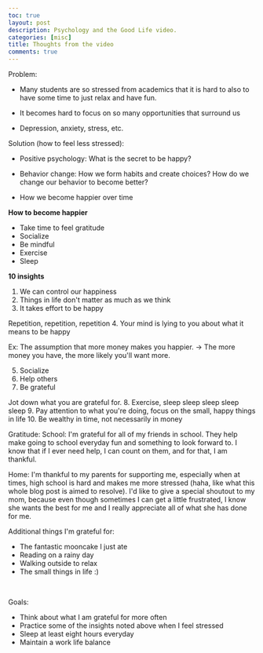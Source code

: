 ```yaml
---
toc: true
layout: post
description: Psychology and the Good Life video.
categories: [misc]
title: Thoughts from the video
comments: true
---
```


Problem: 
* Many students are so stressed from academics that it is hard to also to have some time to just relax and have fun. 

* It becomes hard to focus on so many opportunities that surround us 

* Depression, anxiety, stress, etc. 

Solution (how to feel less stressed):

* Positive psychology: What is the secret to be happy? 

* Behavior change: How we form habits and create choices? How do we change our behavior to become better?
- How we become happier over time

**How to become happier**

* Take time to feel gratitude 
* Socialize
* Be mindful
* Exercise 
* Sleep 

**10 insights**

1. We can control our happiness 
2. Things in life don't matter as much as we think
3. It takes effort to be happy

Repetition, repetition, repetition
4. Your mind is lying to you about what it means to be happy

Ex: The assumption that more money makes you happier. -> The more money you have, the more likely you'll want more. 

5. Socialize 
6. Help others
7. Be grateful

Jot down what you are grateful for. 
8. Exercise, sleep sleep sleep sleep sleep
9. Pay attention to what you're doing, focus on the small, happy things in life
10. Be wealthy in time, not necessarily in money


Gratitude:
School: I'm grateful for all of my friends in school. They help make going to school everyday fun and something to look forward to. I know that if I ever need help, I can count on them, and for that, I am thankful. 

Home: I'm thankful to my parents for supporting me, especially when at times, high school is hard and makes me more stressed (haha, like what this whole blog post is aimed to resolve). I'd like to give a special shoutout to my mom, because even though sometimes I can get a little frustrated, I know she wants the best for me and I really appreciate all of what she has done for me.

Additional things I'm grateful for: 
* The fantastic mooncake I just ate
* Reading on a rainy day 
* Walking outside to relax
* The small things in life :)

<br>

Goals: 
* Think about what I am grateful for more often
* Practice some of the insights noted above when I feel stressed
* Sleep at least eight hours everyday 
* Maintain a work life balance